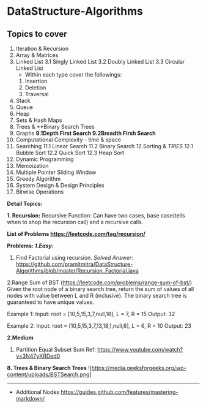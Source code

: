 # DataStructure-Algorithms

## Topics to cover
1. Iteration & Recursion
2. Array & Matrices
3. Linked List
  3.1 Singly Linked List
  3.2 Doubly Linked List
  3.3 Circular Linked List
   * Within each type cover the followings:
   1. Insertion
   2. Deletion
   3. Traversal
4. Stack 
5. Queue
6. Heap
7. Sets & Hash Maps
8. Trees & **Binary Search Trees
9. Graphs 
  **9.1Depth First Search
  9.2Breadth Firsh Search**
10. Computational Complexity - time & space
11. Searching
    11.1 Linear Search
    11.2 Binary Search
12.Sorting & *TRIES*
    12.1 Bubble Sort
    12.2 Quick Sort
    12.3 Heap Sort
13. Dynamic Programming
14. Memoization
15. Multiple Pointer Sliding Window 
16. Greedy Algorithm
17. System Design & Design Principles
18. Bitwise Operations


**Detail Topics:**

**1. Recursion:**
Recursive Function: Can have two cases, base case(tells when to shop the recursion call) and a recursive calls.

**List of Problems
https://leetcode.com/tag/recursion/**

**Problems:
*1.Easy:***
1. Find Factorial using recursion.
*Solved Answer*: https://github.com/pramitmitra/DataStructure-Algorithms/blob/master/Recursion_Factorial.java

2.Range Sum of BST (https://leetcode.com/problems/range-sum-of-bst/)
Given the root node of a binary search tree, return the sum of values of all nodes with value between L and R (inclusive).
The binary search tree is guaranteed to have unique values.

Example 1:
Input: root = [10,5,15,3,7,null,18], L = 7, R = 15
Output: 32

Example 2:
Input: root = [10,5,15,3,7,13,18,1,null,6], L = 6, R = 10
Output: 23





**2.Medium**
1. Partition Equal Subset Sum
Ref: https://www.youtube.com/watch?v=3N47yKRDed0

    
    
    
    
   
**8. Trees & Binary Search Trees**
 ![https://media.geeksforgeeks.org/wp-content/uploads/BSTSearch.png]
 
 
 
 
 
--------------------------------------------------------- 
 
 
 
 
 
   
*   Additional Nodes
https://guides.github.com/features/mastering-markdown/

